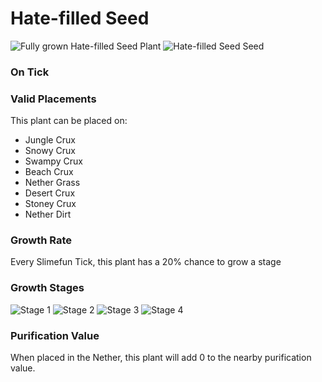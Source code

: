 # Hate-filled Seed

![Fully grown Hate-filled Seed Plant](https://mc-heads.net/head/20337051d8ff712e34017b0e460378f471780776093f62f6e35bf6da47364d8e) ![Hate-filled Seed Seed](https://mc-heads.net/head/db28b2cb42082d1cf1b31a26f9d3855c782d055482a43f675b42435152a95543)

### On Tick



### Valid Placements

This plant can be placed on:

- Jungle Crux
- Snowy Crux
- Swampy Crux
- Beach Crux
- Nether Grass
- Desert Crux
- Stoney Crux
- Nether Dirt


### Growth Rate

Every Slimefun Tick, this plant has a 20% chance to grow a stage

### Growth Stages

![Stage 1](https://mc-heads.net/head/aaf15f9c4daa0ad03f916abfa1ccf5fd5c31baddeb844568d6afbb4d78325071) ![Stage 2](https://mc-heads.net/head/cccde42494c6f326181a638578e6f655773fa8e4587b8969d8917899b4d10cc5) ![Stage 3](https://mc-heads.net/head/c9a04527d709a61d01196befbb5e52c03b67fe9c99c10abb74e1489ff2498dcd) ![Stage 4](https://mc-heads.net/head/c9a04527d709a61d01196befbb5e52c03b67fe9c99c10abb74e1489ff2498dcd)

### Purification Value

When placed in the Nether, this plant will add 0 to the nearby purification value.